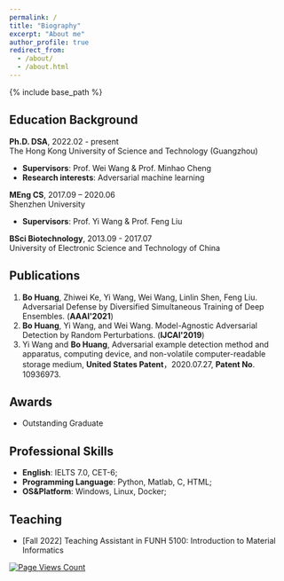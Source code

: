 ```yaml
---
permalink: /
title: "Biography"
excerpt: "About me"
author_profile: true
redirect_from: 
  - /about/
  - /about.html
---
```

{% include base_path %}

## Education Background
**Ph.D. DSA**, 2022.02 - present <br/> 
The Hong Kong University of Science and Technology (Guangzhou)
  * **Supervisors**: Prof. Wei Wang & Prof. Minhao Cheng
  * **Research interests**: Adversarial machine learning

**MEng CS**, 2017.09 – 2020.06 <br/> 
Shenzhen University
  * **Supervisors**: Prof. Yi Wang & Prof. Feng Liu

**BSci Biotechnology**, 2013.09 - 2017.07 <br/> 
University of Electronic Science and Technology of China

## Publications
1. **Bo Huang**, Zhiwei Ke, Yi Wang, Wei Wang, Linlin Shen, Feng Liu. Adversarial Defense by Diversified Simultaneous Training of Deep Ensembles. (**AAAI'2021**)
2. **Bo Huang**, Yi Wang, and Wei Wang. Model-Agnostic Adversarial Detection by Random Perturbations. (**IJCAI'2019**)
3. Yi Wang and **Bo Huang**, Adversarial example detection method and apparatus, computing device, and non-volatile computer-readable storage medium, **United States Patent**，2020.07.27, **Patent No**. 10936973.

## Awards
* Outstanding Graduate

## Professional Skills
* **English**: IELTS 7.0, CET-6;
* **Programming Language**: Python, Matlab, C, HTML;
* **OS&Platform**: Windows, Linux, Docker;

## Teaching
* [Fall 2022] Teaching Assistant in FUNH 5100:  Introduction to Material Informatics

[![Page Views Count](https://badges.toozhao.com/badges/01GFX6CS5SF3HNS3SVCS5QHFZP/blue.svg)](https://badges.toozhao.com/stats/01GFX6CS5SF3HNS3SVCS5QHFZP "Get your own page views count badge on badges.toozhao.com")
